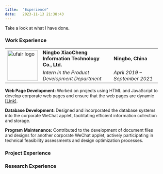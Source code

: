 ```yaml
---
title:  "Experience"
date:   2023-11-13 21:38:43
---
```

Take a look at what I have done.

### Work Experience

<div class="flip-card">
  <div class="flip-card-inner" id="flip-card-inner">
  <div class="flip-card-front">
    <table class="edu">
      <tr>
        <td rowspan="2"><img src="{{ site.baseurl }}/images/Data/ufair.png" alt="ufair logo" style="width:100px;height:100px;"></td>
        <td><strong> Ningbo XiaoCheng Information Technology Co., Ltd. </strong></td>
        <td><strong> Ningbo, China </strong></td>
      </tr>
      <tr>
        <td><em> Intern in the Product Development Department </em></td>
        <td><em> April 2019 – September 2021 </em></td>
      </tr>
    </table>
  </div>
  <div class="flip-card-back">
    <p><strong> Web Page Development: </strong> 
                Worked on projects using HTML and JavaScript to develop corporate web pages and ensure that 
                the web pages are dynamic <a href="https://ufair.net.cn/">[Link]</a>.
    </p> 
    <p><strong> Database Development: </strong> 
                Designed and incorporated the database systems into the corporate WeChat applet, facilitating 
                efficient information collection and storage.
    </p>
    <p><strong> Program Maintenance: </strong> 
                Contributed to the development of document files and designs for another corporate WeChat applet, 
                actively participating in technical feasibility assessments and design optimization processes.
    </p>
  </div>
  </div>
</div>

### Project Experience


### Research Experience

